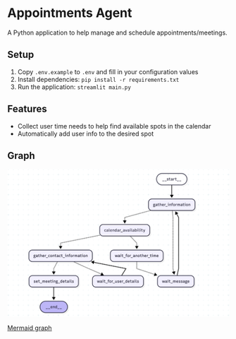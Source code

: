 # Appointments Agent

A Python application to help manage and schedule appointments/meetings.

## Setup

1. Copy `.env.example` to `.env` and fill in your configuration values
2. Install dependencies: `pip install -r requirements.txt`
3. Run the application: `streamlit main.py`

## Features
- Collect user time needs to help find available spots in the calendar
- Automatically add user info to the desired spot

## Graph

![Appointments Agent Graph](https://github.com/Wonder2210/appointments-agent/blob/main/graph.png)

[Mermaid graph](https://www.mermaidchart.com/play?utm_source=mermaid_live_editor&utm_medium=toggle#pako:eNqVlMFuwyAMQH8FZZdEGl3Xww6k6qmfsNsyIZdAgkRJBLTVNO3fR9IqRavVZjkFx8-An5XvTHS1zFhGKa2s6KzSDassIcp0J9GCC-OKEHFwR8mI0VaCq-yY3jjoW_K-Lc8pw8O5DxHiPP9Y95tptX7pN58FY0xp58M1vYHQSse1VZ3bQ9CdzW9DxTVfgJG2BsfhCNrAThsdvnI0WtzsEm8XQARsN-RTwp9AB76X3kMj83TxNyfC_OBjvVqGeBKfo9GE8nKoJYO2zcQgMWwfsN149KD3MkejRaolNmiSMr5PSgykRiZlhNIN4qd8IIPQxZVD2jqPR-9TzjF65pEe_oNGrZX3pvbMoReawaUjVT5QPY9ID56KvC8krfpYP9LjEbrMVyo6jpjfSkVqqeBgAlHaGPakVmqp1PPwS6Gt1E0b2OtihWDjT2OEaNeDiE1lSyRtGORL6Z3avSlR2eznFyXhqdM)
